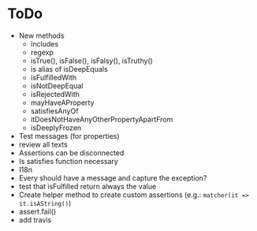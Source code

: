 # ToDo

* New methods
  * includes
  * regexp
  * isTrue(), isFalse(), isFalsy(), isTruthy()
  * is alias of isDeepEquals
  * isFulfilledWith
  * isNotDeepEqual
  * isRejectedWith
  * mayHaveAProperty
  * satisfiesAnyOf
  * itDoesNotHaveAnyOtherPropertyApartFrom
  * isDeeplyFrozen
* Test messages (for properties)
* review all texts
* Assertions can be disconnected
* Is satisfies function necessary
* I18n
* Every should have a message and capture the exception?
* test that isFulfilled return always the value
* Create helper method to create custom assertions (e.g.: `matcher(it => it.isAString()`)
* assert.fail()
* add travis
